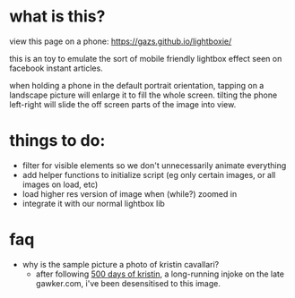 # what is this?

view this page on a phone: <https://gazs.github.io/lightboxie/>

this is an toy to emulate the sort of mobile friendly lightbox effect
seen on facebook instant articles.

when holding a phone in the default portrait orientation, tapping on a
landscape picture will enlarge it to fill the whole screen. tilting the
phone left-right will slide the off screen parts of the image into view.

# things to do:
- filter for visible elements so we don't unnecessarily animate
  everything
- add helper functions to initialize script (eg only certain images, or
  all images on load, etc)
- load higher res version of image when (while?) zoomed in
- integrate it with our normal lightbox lib

# faq

- why is the sample picture a photo of kristin cavallari?
	- after following [500 days of kristin](http://gawker.com/tag/500-days-of-kristin), a long-running injoke on the late gawker.com, i've been desensitised to this image.
